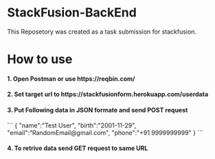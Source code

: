 # StackFusion-BackEnd
This Reposetory was created as a task submission for stackfusion.

# How to use

<h4>1. Open Postman or use https://reqbin.com/</h4>
<h4>2. Set target url to https://stackfusionform.herokuapp.com/userdata</h4>
<h4>3. Put Following data in JSON formate and send <b>POST</b> request</h4>
```
{
  "name":"Test User",
  "birth":"2001-11-29",
  "email":"RandomEmail@gmail.com",
  "phone":"+91 9999999999"
}
```
<h4>4. To retrive data send <b>GET</b> request to same URL</h4>


